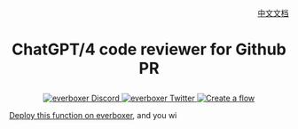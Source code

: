 <div align="right">

[中文文档](README-zh.md)

</div>

# <p align="center">ChatGPT/4 code reviewer for Github PR</p>

<p align="center">
<a href="https://discord.gg/ccZn9ZMfFf">
<img src="https://img.shields.io/badge/chat-Discord-7289DA?logo=discord" alt="everboxer Discord">
</a>
<a href="https://twitter.com/everboxer">
<img src="https://img.shields.io/badge/Twitter-1DA1F2?logo=twitter&amp;logoColor=white" alt="everboxer Twitter">
</a>
<a href="https://everboxer/flow/createByTemplate/code-review-for-github-pull-requests">
<img src="https://img.shields.io/website?up_message=deploy&url=https%3A%2F%2Feverboxer%2Fflow%2Fnew" alt="Create a flow">
</a>
</p>

[Deploy this function on everboxer](#deploy-your-own-code-review-bot-in-3-simple-steps), and you wi